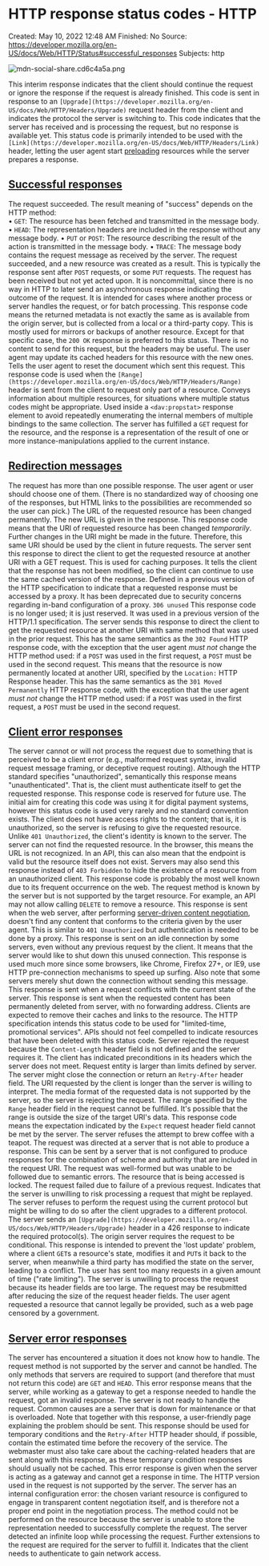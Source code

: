 # HTTP response status codes - HTTP

Created: May 10, 2022 12:48 AM
Finished: No
Source: https://developer.mozilla.org/en-US/docs/Web/HTTP/Status#successful_responses
Subjects: http

![mdn-social-share.cd6c4a5a.png](HTTP%20response%20status%20codes%20-%20HTTP%2092790fc533da47d9be65593f17938fd7/mdn-social-share.cd6c4a5a.png)

 This interim response indicates that the client should continue the request or ignore the response if the request is already finished.    This code is sent in response to an `[Upgrade](https://developer.mozilla.org/en-US/docs/Web/HTTP/Headers/Upgrade)` request header from the client and indicates the protocol the server is switching to.    This code indicates that the server has received and is processing the request, but no response is available yet.    This status code is primarily intended to be used with the `[Link](https://developer.mozilla.org/en-US/docs/Web/HTTP/Headers/Link)` header, letting the user agent start [preloading](https://developer.mozilla.org/en-US/docs/Web/HTML/Link_types/preload) resources while the server prepares a response. 

## [Successful responses](https://developer.mozilla.org/en-US/docs/Web/HTTP/Status#successful_responses)

 The request succeeded. The result meaning of "success" depends on the HTTP method:  
• `GET`: The resource has been fetched and transmitted in the message body. 
• `HEAD`: The representation headers are included in the response without any message body. 
• `PUT` or `POST`: The resource describing the result of the action is transmitted in the message body. 
• `TRACE`: The message body contains the request message as received by the server.     The request succeeded, and a new resource was created as a result. This is typically the response sent after `POST` requests, or some `PUT` requests.     The request has been received but not yet acted upon. It is noncommittal, since there is no way in HTTP to later send an asynchronous response indicating the outcome of the request. It is intended for cases where another process or server handles the request, or for batch processing.      This response code means the returned metadata is not exactly the same as is available from the origin server, but is collected from a local or a third-party copy. This is mostly used for mirrors or backups of another resource. Except for that specific case, the `200 OK` response is preferred to this status.      There is no content to send for this request, but the headers may be useful. The user agent may update its cached headers for this resource with the new ones.     Tells the user agent to reset the document which sent this request.    This response code is used when the `[Range](https://developer.mozilla.org/en-US/docs/Web/HTTP/Headers/Range)` header is sent from the client to request only part of a resource.    Conveys information about multiple resources, for situations where multiple status codes might be appropriate.    Used inside a `<dav:propstat>` response element to avoid repeatedly enumerating the internal members of multiple bindings to the same collection.    The server has fulfilled a `GET` request for the resource, and the response is a representation of the result of one or more instance-manipulations applied to the current instance. 

## [Redirection messages](https://developer.mozilla.org/en-US/docs/Web/HTTP/Status#redirection_messages)

 The request has more than one possible response. The user agent or user should choose one of them. (There is no standardized way of choosing one of the responses, but HTML links to the possibilities are recommended so the user can pick.)    The URL of the requested resource has been changed permanently. The new URL is given in the response.     This response code means that the URI of requested resource has been changed *temporarily*. Further changes in the URI might be made in the future. Therefore, this same URI should be used by the client in future requests.     The server sent this response to direct the client to get the requested resource at another URI with a GET request.     This is used for caching purposes. It tells the client that the response has not been modified, so the client can continue to use the same cached version of the response.      Defined in a previous version of the HTTP specification to indicate that a requested response must be accessed by a proxy. It has been deprecated due to security concerns regarding in-band configuration of a proxy.   `306 unused`  This response code is no longer used; it is just reserved. It was used in a previous version of the HTTP/1.1 specification.     The server sends this response to direct the client to get the requested resource at another URI with same method that was used in the prior request. This has the same semantics as the `302 Found` HTTP response code, with the exception that the user agent *must not* change the HTTP method used: if a `POST` was used in the first request, a `POST` must be used in the second request.      This means that the resource is now permanently located at another URI, specified by the `Location:` HTTP Response header. This has the same semantics as the `301 Moved Permanently` HTTP response code, with the exception that the user agent *must not* change the HTTP method used: if a `POST` was used in the first request, a `POST` must be used in the second request.  

## [Client error responses](https://developer.mozilla.org/en-US/docs/Web/HTTP/Status#client_error_responses)

 The server cannot or will not process the request due to something that is perceived to be a client error (e.g., malformed request syntax, invalid request message framing, or deceptive request routing).     Although the HTTP standard specifies "unauthorized", semantically this response means "unauthenticated". That is, the client must authenticate itself to get the requested response.      This response code is reserved for future use. The initial aim for creating this code was using it for digital payment systems, however this status code is used very rarely and no standard convention exists.      The client does not have access rights to the content; that is, it is unauthorized, so the server is refusing to give the requested resource. Unlike `401 Unauthorized`, the client's identity is known to the server.      The server can not find the requested resource. In the browser, this means the URL is not recognized. In an API, this can also mean that the endpoint is valid but the resource itself does not exist. Servers may also send this response instead of `403 Forbidden` to hide the existence of a resource from an unauthorized client. This response code is probably the most well known due to its frequent occurrence on the web.      The request method is known by the server but is not supported by the target resource. For example, an API may not allow calling `DELETE` to remove a resource.     This response is sent when the web server, after performing [server-driven content negotiation](https://developer.mozilla.org/en-US/docs/Web/HTTP/Content_negotiation#server-driven_negotiation), doesn't find any content that conforms to the criteria given by the user agent.    This is similar to `401 Unauthorized` but authentication is needed to be done by a proxy.     This response is sent on an idle connection by some servers, even without any previous request by the client. It means that the server would like to shut down this unused connection. This response is used much more since some browsers, like Chrome, Firefox 27+, or IE9, use HTTP pre-connection mechanisms to speed up surfing. Also note that some servers merely shut down the connection without sending this message.     This response is sent when a request conflicts with the current state of the server.     This response is sent when the requested content has been permanently deleted from server, with no forwarding address. Clients are expected to remove their caches and links to the resource. The HTTP specification intends this status code to be used for "limited-time, promotional services". APIs should not feel compelled to indicate resources that have been deleted with this status code.     Server rejected the request because the `Content-Length` header field is not defined and the server requires it.    The client has indicated preconditions in its headers which the server does not meet.     Request entity is larger than limits defined by server. The server might close the connection or return an `Retry-After` header field.     The URI requested by the client is longer than the server is willing to interpret.    The media format of the requested data is not supported by the server, so the server is rejecting the request.     The range specified by the `Range` header field in the request cannot be fulfilled. It's possible that the range is outside the size of the target URI's data.     This response code means the expectation indicated by the `Expect` request header field cannot be met by the server.    The server refuses the attempt to brew coffee with a teapot.     The request was directed at a server that is not able to produce a response. This can be sent by a server that is not configured to produce responses for the combination of scheme and authority that are included in the request URI.     The request was well-formed but was unable to be followed due to semantic errors.    The resource that is being accessed is locked.    The request failed due to failure of a previous request.    Indicates that the server is unwilling to risk processing a request that might be replayed.     The server refuses to perform the request using the current protocol but might be willing to do so after the client upgrades to a different protocol. The server sends an `[Upgrade](https://developer.mozilla.org/en-US/docs/Web/HTTP/Headers/Upgrade)` header in a 426 response to indicate the required protocol(s).      The origin server requires the request to be conditional. This response is intended to prevent the 'lost update' problem, where a client `GET`s a resource's state, modifies it and `PUT`s it back to the server, when meanwhile a third party has modified the state on the server, leading to a conflict.     The user has sent too many requests in a given amount of time ("rate limiting").     The server is unwilling to process the request because its header fields are too large. The request may be resubmitted after reducing the size of the request header fields.     The user agent requested a resource that cannot legally be provided, such as a web page censored by a government. 

## [Server error responses](https://developer.mozilla.org/en-US/docs/Web/HTTP/Status#server_error_responses)

 The server has encountered a situation it does not know how to handle.    The request method is not supported by the server and cannot be handled. The only methods that servers are required to support (and therefore that must not return this code) are `GET` and `HEAD`.    This error response means that the server, while working as a gateway to get a response needed to handle the request, got an invalid response.     The server is not ready to handle the request. Common causes are a server that is down for maintenance or that is overloaded. Note that together with this response, a user-friendly page explaining the problem should be sent. This response should be used for temporary conditions and the `Retry-After` HTTP header should, if possible, contain the estimated time before the recovery of the service. The webmaster must also take care about the caching-related headers that are sent along with this response, as these temporary condition responses should usually not be cached.     This error response is given when the server is acting as a gateway and cannot get a response in time.    The HTTP version used in the request is not supported by the server.    The server has an internal configuration error: the chosen variant resource is configured to engage in transparent content negotiation itself, and is therefore not a proper end point in the negotiation process.    The method could not be performed on the resource because the server is unable to store the representation needed to successfully complete the request.    The server detected an infinite loop while processing the request.    Further extensions to the request are required for the server to fulfill it.    Indicates that the client needs to authenticate to gain network access.